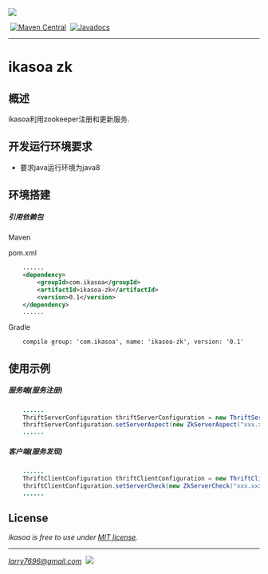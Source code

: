 [![](http://ikasoa.com/ikasoalogo_small.png)](http://ikasoa.com)<br />

&nbsp;[![Maven Central](https://maven-badges.herokuapp.com/maven-central/com.ikasoa/ikasoa-zk/badge.svg)](https://maven-badges.herokuapp.com/maven-central/com.ikasoa/ikasoa-zk)&nbsp;&nbsp;[![Javadocs](http://javadoc.io/badge/com.ikasoa/ikasoa-zk.svg)](http://javadoc.io/doc/com.ikasoa/ikasoa-zk)&nbsp;&nbsp;

***

# ikasoa zk #

## 概述 ##

  ikasoa利用zookeeper注册和更新服务.

## 开发运行环境要求 ##

- 要求java运行环境为java8

## 环境搭建 ##

##### 引用依赖包 #####

Maven

pom.xml

```xml
    ......
    <dependency>
        <groupId>com.ikasoa</groupId>
        <artifactId>ikasoa-zk</artifactId>
        <version>0.1</version>
    </dependency>
    ......
```

Gradle

```
    compile group: 'com.ikasoa', name: 'ikasoa-zk', version: '0.1'
```

## 使用示例 ##

##### 服务端(服务注册) #####

```java
    ......
    ThriftServerConfiguration thriftServerConfiguration = new ThriftServerConfiguration();
    thriftServerConfiguration.setServerAspect(new ZkServerAspect("xxx.xxx.xxx.xxx:2181", null));
    ......
```

##### 客户端(服务发现) #####

```java
    ......
    ThriftClientConfiguration thriftClientConfiguration = new ThriftClientConfiguration();
    thriftClientConfiguration.setServerCheck(new ZkServerCheck("xxx.xxx.xxx.xxx:2181", null));
    ......
```

## License ##

*ikasoa is free to use under [MIT license](https://github.com/venwyhk/ikasoa/blob/master/LICENSE).*

***

*larry7696@gmail.com*&nbsp;&nbsp;[![](https://i.creativecommons.org/l/by/4.0/80x15.png)](http://creativecommons.org/licenses/by/4.0/)
